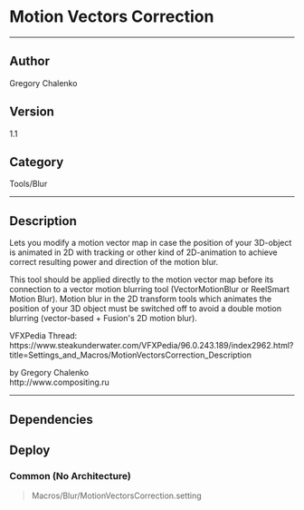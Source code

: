 # Motion Vectors Correction
___

## Author
Gregory Chalenko

## Version
1.1

## Category
Tools/Blur

___

## Description
<p>Lets you modify a motion vector map in case the position of your 3D-object is animated in 2D with tracking or other kind of 2D-animation to achieve correct resulting power and direction of the motion blur.</p>

<p>This tool should be applied directly to the motion vector map before its connection to a vector motion blurring tool (VectorMotionBlur or ReelSmart Motion Blur). Motion blur in the 2D transform tools which animates the position of your 3D object must be switched off to avoid a double motion blurring (vector-based + Fusion's 2D motion blur).</p>

<p>VFXPedia Thread:<br>
https://www.steakunderwater.com/VFXPedia/96.0.243.189/index2962.html?title=Settings_and_Macros/MotionVectorsCorrection_Description</p>

<p>by Gregory Chalenko<br>
http://www.compositing.ru</p>

___

## Dependencies

## Deploy

### Common (No Architecture)

> Macros/Blur/MotionVectorsCorrection.setting  
